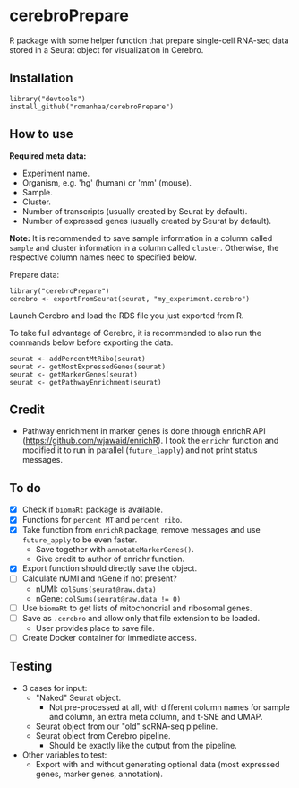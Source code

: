 # cerebroPrepare

R package with some helper function that prepare single-cell RNA-seq data stored in a Seurat object for visualization in Cerebro.

## Installation

```
library("devtools")
install_github("romanhaa/cerebroPrepare")
```

## How to use

**Required meta data:**

* Experiment name.
* Organism, e.g. 'hg' (human) or 'mm' (mouse).
* Sample.
* Cluster.
* Number of transcripts (usually created by Seurat by default).
* Number of expressed genes (usually created by Seurat by default).

**Note:** It is recommended to save sample information in a column called `sample` and cluster information in a column called `cluster`. Otherwise, the respective column names need to specified below.

Prepare data:

```
library("cerebroPrepare")
cerebro <- exportFromSeurat(seurat, "my_experiment.cerebro")
```

Launch Cerebro and load the RDS file you just exported from R.

To take full advantage of Cerebro, it is recommended to also run the commands below before exporting the data.

```
seurat <- addPercentMtRibo(seurat)
seurat <- getMostExpressedGenes(seurat)
seurat <- getMarkerGenes(seurat)
seurat <- getPathwayEnrichment(seurat)
```

## Credit

* Pathway enrichment in marker genes is done through enrichR API (<https://github.com/wjawaid/enrichR>). I took the `enrichr` function and modified it to run in parallel (`future_lapply`) and not print status messages.

## To do

* [x] Check if `biomaRt` package is available.
* [x] Functions for `percent_MT` and `percent_ribo`.
* [x] Take function from `enrichR` package, remove messages and use `future_apply` to be even faster.
  * Save together with `annotateMarkerGenes()`.
  * Give credit to author of enrichr function.
* [x] Export function should directly save the object.
* [ ] Calculate nUMI and nGene if not present?
  * nUMI: `colSums(seurat@raw.data)`
  * nGene: `colSums(seurat@raw.data != 0)`
* [ ] Use `biomaRt` to get lists of mitochondrial and ribosomal genes.
* [ ] Save as `.cerebro` and allow only that file extension to be loaded.
  * User provides place to save file.
* [ ] Create Docker container for immediate access.

## Testing

* 3 cases for input:
  * "Naked" Seurat object.
    * Not pre-processed at all, with different column names for sample and column, an extra meta column, and t-SNE and UMAP.
  * Seurat object from our "old" scRNA-seq pipeline.
  * Seurat object from Cerebro pipeline.
    * Should be exactly like the output from the pipeline.
* Other variables to test:
  * Export with and without generating optional data (most expressed genes, marker genes, annotation).
